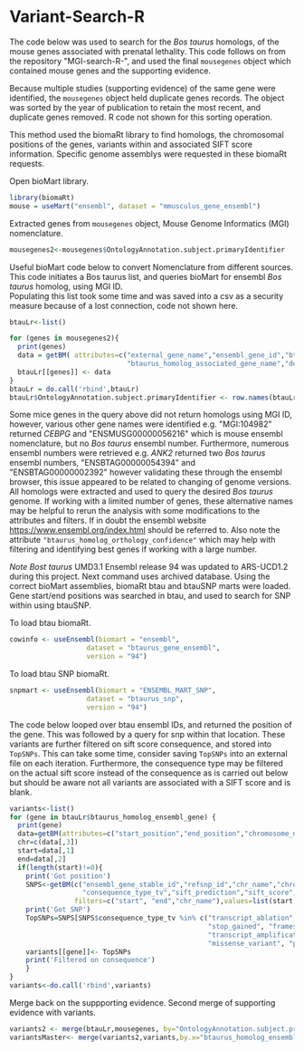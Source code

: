 # Variant-Search-R
The code below was used to search for the *Bos taurus* homologs, of the mouse genes associated with prenatal lethality.
This code follows on from the repository "MGI-search-R-", and used the final ``` mousegenes ``` object which contained mouse genes and the supporting evidence.

Because multiple studies (supporting evidence) of the same gene were identified, the ``` mousegenes ``` object held duplicate genes records. The object was sorted by the year of publication to retain the most recent, and duplicate genes removed. R code not shown for this sorting operation.

This method used the biomaRt library to find homologs, the chromosomal positions of the genes, variants within and associated SIFT score information. Specific genome assemblys were requested in these biomaRt requests.

Open bioMart library.
```R
library(biomaRt)
mouse = useMart("ensembl", dataset = "mmusculus_gene_ensembl")
```
Extracted genes from ``` mousegenes ``` object, Mouse Genome Informatics (MGI) nomenclature.
```R
mousegenes2<-mousegenes$OntologyAnnotation.subject.primaryIdentifier
```

Useful bioMart code below to convert Nomenclature from different sources.
This code initiates a Bos taurus list, and queries bioMart for ensembl *Bos taurus* homolog, using MGI ID.  
Populating this list took some time and was saved into a csv as a security measure because of a lost connection, code not shown here.
```R
btauLr<-list()

for (genes in mousegenes2){
  print(genes)
  data = getBM( attributes=c("external_gene_name","ensembl_gene_id","btaurus_homolog_ensembl_gene",
                             "btaurus_homolog_associated_gene_name","description","btaurus_homolog_orthology_confidence"), filters= ("mgi_id"), values =genes,mart=mouse)
  btauLr[[genes]] <- data
}
btauLr = do.call('rbind',btauLr)
btauLr$OntologyAnnotation.subject.primaryIdentifier <- row.names(btauLr) ## rownames to column for a later merge
```
Some mice genes in the query above did not return homologs using MGI ID, however, various other gene names were identified e.g. "MGI:104982" returned *CEBPG* and "ENSMUSG00000056216" which is mouse ensembl nomenclature, but no *Bos taurus* ensembl number. Furthermore, numerous ensembl numbers were retrieved e.g. *ANK2* returned two *Bos taurus* ensembl numbers, "ENSBTAG00000054394" and "ENSBTAG00000002392" however validating these through the ensembl browser, this issue appeared to be related to changing of genome versions. All homologs were extracted and used to query the desired *Bos taurus* genome. If working with a limited number of genes, these alternative names may be helpful to rerun the analysis with some modifications to the attributes and filters. If in doubt the ensembl website https://www.ensembl.org/index.html should be referred to. Also note the attribute ```"btaurus_homolog_orthology_confidence"``` which may help with filtering and identifying best genes if working with a large number.



*Note* *Bost taurus* UMD3.1 Ensembl release 94 was updated to ARS-UCD1.2 during this project. Next command uses archived database.
Using the correct bioMart assemblies, biomaRt btau and btauSNP marts were loaded. Gene start/end positions was searched in btau, and used to search for SNP within using btauSNP.

To load btau biomaRt.
```R
cowinfo <- useEnsembl(biomart = "ensembl", 
                   dataset = "btaurus_gene_ensembl", 
                   version = "94")
```
To load btau SNP biomaRt.
```R
snpmart <- useEnsembl(biomart = "ENSEMBL_MART_SNP", 
                   dataset = "btaurus_snp", 
                   version = "94")
```
The code below looped over btau ensembl IDs, and returned the position of the gene. This was followed by a query for snp within that location. These variants are further filtered on sift score consequence, and stored into ```TopSNPs```. This can take some time, consider saving ```TopSNPs``` into an external file on each iteration. Furthermore, the consequence type may be filtered on the actual sift score instead of the consequence as is carried out below but should be aware not all variants are associated with a SIFT score and is blank.
```R
variants<-list()
for (gene in btauLr$btaurus_homolog_ensembl_gene) {
  print(gene)
  data=getBM(attributes=c("start_position","end_position","chromosome_name"),filters="ensembl_gene_id",values=gene, mart=cowinfo)
  chr=c(data[,3])
  start=data[,1]
  end=data[,2]
  if(length(start)!=0){
    print('Got position')
    SNPS<-getBM(c("ensembl_gene_stable_id","refsnp_id","chr_name","chrom_strand","allele","chrom_start","ensembl_type",
                  "consequence_type_tv","sift_prediction","sift_score","distance_to_transcript"), 
                filters=c("start", "end","chr_name"),values=list(start,end,chr), mart=snpmart)
    print('Got SNP')
    TopSNPs=SNPS[SNPS$consequence_type_tv %in% c("transcript_ablation", "splice_acceptor_variant", "splice_donor_variant", 
                                                 "stop_gained", "frameshift_variant", "stop_lost", "start_lost", 
                                                 "transcript_amplification", "inframe_insertion", "inframe_deletion",
                                                 "missense_variant", "protein_altering_variant"),]
    variants[[gene]]<- TopSNPs
    print('Filtered on consequence')
    }
}
variants<-do.call('rbind',variants)
```
Merge back on the suppporting evidence. Second merge of supporting evidence with variants.
```R
variants2 <- merge(btauLr,mousegenes, by="OntologyAnnotation.subject.primaryIdentifier")
variantsMaster<- merge(variants2,variants,by.x="btaurus_homolog_ensembl_gene",by.y ="ensembl_gene_stable_id")
```
